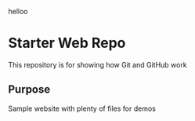 helloo

# Starter Web Repo

This repository is for showing how Git and GitHub work

## Purpose

Sample website with plenty of files for demos